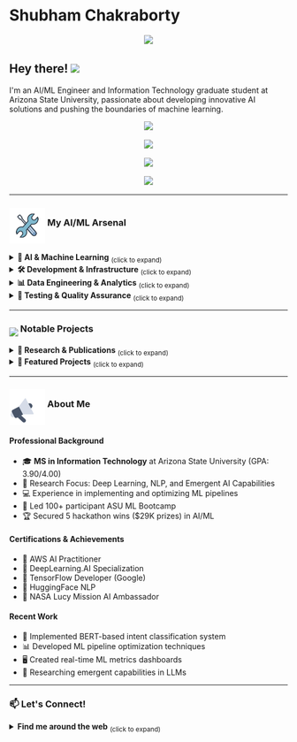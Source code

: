 # Shubham Chakraborty


<div align="center">
  <img src="https://github.com/user-attachments/assets/42ea2609-ac5f-4443-be30-afaedefe6f0a" width="600"/>
</div>


## Hey there! <img src="https://media.giphy.com/media/hvRJCLFzcasrR4ia7z/giphy.gif" width="30px">

I'm an AI/ML Engineer and Information Technology graduate student at Arizona State University, passionate about developing innovative AI solutions and pushing the boundaries of machine learning.

<!-- Stats Dashboard -->
<p align="center">
  <a href="https://git.io/streak-stats">
    <img src="https://streak-stats.demolab.com?user=enigma-kun&theme=nord&border_radius=4.5&date_format=j%20M%5B%20Y%5D&mode=weekly&card_width=450&card_height=200"/>
  </a>
</p>

<!-- Activity Graph -->
<p align="center">
  <a href="https://git.io/streak-stats">
    <img height=250 src="https://github-readme-activity-graph.vercel.app/graph?username=enigma-kun&border_radius=0&custom_title=activity%20graph&hide_title=true&bg_color=2E3440&color=81A1C1&line=88C0D0&point=5E81AC&area_color=D8DEE9&title_color=81A1C1&area=true"/>
  </a> 
</p>

<!-- GitHub Trophies -->
<p align="center">
  <a href="https://github.com/enigma-kun/github-profile-trophy">
    <img src="https://github-profile-trophy.vercel.app/?username=enigma-kun&theme=nord&&column=9&row=1" />
  </a>
</p>

<!-- Visitors badge -->
<p align="center">
  <a href="https://visitorbadge.io/status?path=https%3A%2F%2Fgithub.com%2Fenigma-kun">
    <img src="https://api.visitorbadge.io/api/visitors?path=https%3A%2F%2Fgithub.com%2Fenigma-kun&label=visitors&labelColor=%232d3440&countColor=%2380a0c0&style=flat-square" />
  </a>
</p>

---

<h3>
  <img src="https://raw.githubusercontent.com/MarieLynneBlock/MarieLynneBlock/master/gifs/toolkit.gif" width="65" align="middle"> My AI/ML Arsenal
</h3>

<details>
  <summary><strong>🤖 AI & Machine Learning</strong> <sub>(click to expand)</sub></summary>
  <br>
  
![PyTorch](https://img.shields.io/badge/-PyTorch-3B4252?style=flat&logo=pytorch&logoColor=BF616A)
![TensorFlow](https://img.shields.io/badge/-TensorFlow-3B4252?style=flat&logo=tensorflow&logoColor=D08770)
![MLflow](https://img.shields.io/badge/-MLflow-3B4252?style=flat&logo=mlflow&logoColor=BF616A)
![Scikit-Learn](https://img.shields.io/badge/-Scikit--Learn-3B4252?style=flat&logo=scikit-learn&logoColor=88C0D0)
![HuggingFace](https://img.shields.io/badge/-HuggingFace-3B4252?style=flat&logo=huggingface&logoColor=FFD21E)
![BERT](https://img.shields.io/badge/-BERT-3B4252?style=flat&logo=bert&logoColor=00A6D6)
![OpenCV](https://img.shields.io/badge/-OpenCV-3B4252?style=flat&logo=opencv&logoColor=D08770)
![NLTK](https://img.shields.io/badge/-NLTK-3B4252?style=flat&logo=nltk&logoColor=88C0D0)
![Pandas](https://img.shields.io/badge/-Pandas-3B4252?style=flat&logo=pandas&logoColor=B48EAD)
![NumPy](https://img.shields.io/badge/-NumPy-3B4252?style=flat&logo=numpy&logoColor=8FBCBB)
![Matplotlib](https://img.shields.io/badge/-Matplotlib-3B4252?style=flat&logo=matplotlib&logoColor=88C0D0)
![Seaborn](https://img.shields.io/badge/-Seaborn-3B4252?style=flat&logo=seaborn&logoColor=81A1C1)

###### Deep Learning Frameworks
> ![Keras](https://img.shields.io/badge/-Keras-3B4252?style=flat&logo=keras&logoColor=A3BE8C)
> ![FastAI](https://img.shields.io/badge/-FastAI-3B4252?style=flat&logo=fastai&logoColor=88C0D0)
> ![JAX](https://img.shields.io/badge/-JAX-3B4252?style=flat&logo=jax&logoColor=81A1C1)

<br>
</details>

<details>
  <summary><strong>🛠️ Development & Infrastructure</strong> <sub>(click to expand)</sub></summary>
  <br>
  
![Python](https://img.shields.io/badge/-Python-3B4252?style=flat&logo=python&logoColor=EBCB8B)
![FastAPI](https://img.shields.io/badge/-FastAPI-3B4252?style=flat&logo=fastapi&logoColor=BF616A)
![React](https://img.shields.io/badge/-React-3B4252?style=flat&logo=react&logoColor=BF616A)
![Node.js](https://img.shields.io/badge/-Node.js-3B4252?style=flat&logo=node.js&logoColor=A3BE8C)
![D3.js](https://img.shields.io/badge/-D3.js-3B4252?style=flat&logo=d3.js&logoColor=A3BE8C)

###### Cloud & DevOps
> ![AWS](https://img.shields.io/badge/-AWS-3B4252?style=flat&logo=amazon-aws&logoColor=D08770)
> ![Docker](https://img.shields.io/badge/-Docker-3B4252?style=flat&logo=docker&logoColor=B48EAD)
> ![Jenkins](https://img.shields.io/badge/-Jenkins-3B4252?style=flat&logo=jenkins&logoColor=BF616A)
> ![GitHub Actions](https://img.shields.io/badge/-GitHub%20Actions-3B4252?style=flat&logo=github-actions&logoColor=88C0D0)

###### Databases
> ![MongoDB](https://img.shields.io/badge/-MongoDB-3B4252?style=flat&logo=mongodb&logoColor=D08770)
> ![PostgreSQL](https://img.shields.io/badge/-PostgreSQL-3B4252?style=flat&logo=postgresql&logoColor=81A1C1)
> ![SQLite](https://img.shields.io/badge/-SQLite-3B4252?style=flat&logo=sqlite&logoColor=B48EAD)

<br>
</details>

<details>
  <summary><strong>📊 Data Engineering & Analytics</strong> <sub>(click to expand)</sub></summary>
  <br>

![Apache Spark](https://img.shields.io/badge/-Apache%20Spark-3B4252?style=flat&logo=apache-spark&logoColor=88C0D0)
![Apache Kafka](https://img.shields.io/badge/-Apache%20Kafka-3B4252?style=flat&logo=apache-kafka&logoColor=B48EAD)
![Tableau](https://img.shields.io/badge/-Tableau-3B4252?style=flat&logo=tableau&logoColor=88C0D0)
![Grafana](https://img.shields.io/badge/-Grafana-3B4252?style=flat&logo=grafana&logoColor=B48EAD)
![Prometheus](https://img.shields.io/badge/-Prometheus-3B4252?style=flat&logo=prometheus&logoColor=D08770)

<br>
</details>

<details>
  <summary><strong>🧪 Testing & Quality Assurance</strong> <sub>(click to expand)</sub></summary>
  <br>
    
![Pytest](https://img.shields.io/badge/-Pytest-3B4252?style=flat&logo=pytest&logoColor=88C0D0)
![Selenium](https://img.shields.io/badge/-Selenium-3B4252?style=flat&logo=selenium&logoColor=81A1C1)
![Postman](https://img.shields.io/badge/-Postman-3B4252?style=flat&logo=postman&logoColor=D08770)

<br>
</details>

---

<h3>
  <img src="https://raw.githubusercontent.com/MarieLynneBlock/MarieLynneBlock/master/gifs/postits.gif" width="65" align="middle"> Notable Projects
</h3>

<details>
  <summary><strong>🔬 Research & Publications</strong> <sub>(click to expand)</sub></summary>
  <br>
  
###### Current Research
> [![](https://img.shields.io/badge/-📊%20LLM%20Capability%20Analysis%20Research-3B4252?style=flat)](https://github.com/enigma-kun/llm-capability-analysis)
> [![](https://img.shields.io/badge/-🧠%20Predicting%20Emergent%20Capabilities%20in%20LLMs%20(ICML%202025)-3B4252?style=flat)](https://github.com/enigma-kun/emergent-capabilities)

###### Publications
> [![](https://img.shields.io/badge/-📝%20Transformer--Based%20Architecture%20for%20Enhanced%20Response%20Coherence-3B4252?style=flat)](https://your-paper-link)
> [![](https://img.shields.io/badge/-🌿%20Carbon%20Automated%20AI%20Emission%20Monitoring%20System-3B4252?style=flat)](https://your-paper-link)

<br>
</details>

<details>
  <summary><strong>🚀 Featured Projects</strong> <sub>(click to expand)</sub></summary>
  <br>

###### Machine Learning & AI
> [![](https://img.shields.io/badge/-🤖%20BERT--based%20Intent%20Classification%20System-3B4252?style=flat)](https://github.com/enigma-kun/intent-classification)
> [![](https://img.shields.io/badge/-🎯%20Advanced%20Multimodal%20System-3B4252?style=flat)](https://github.com/enigma-kun/multimodal-system)
> [![](https://img.shields.io/badge/-🏥%20Medical%20Image%20Analysis-3B4252?style=flat)](https://github.com/enigma-kun/medical-image-analysis)

###### Full Stack Development
> [![](https://img.shields.io/badge/-📊%20ML%20Pipeline%20Performance%20Optimization-3B4252?style=flat)](https://github.com/enigma-kun/ml-pipeline-optimization)
> [![](https://img.shields.io/badge/-📈%20Real--time%20ML%20Metrics%20Dashboard-3B4252?style=flat)](https://github.com/enigma-kun/ml-metrics-dashboard)

<br>
</details>

---

<h3>
  <img src="https://raw.githubusercontent.com/MarieLynneBlock/MarieLynneBlock/master/gifs/about-me.gif" width="65" align="middle"> About Me
</h3>

#### Professional Background
- 🎓 **MS in Information Technology** at Arizona State University (GPA: 3.90/4.00)
- 🔬 Research Focus: Deep Learning, NLP, and Emergent AI Capabilities
- 💻 Experience in implementing and optimizing ML pipelines
- 🌟 Led 100+ participant ASU ML Bootcamp
- 🏆 Secured 5 hackathon wins ($29K prizes) in AI/ML

#### Certifications & Achievements
- 📜 AWS AI Practitioner
- 📜 DeepLearning.AI Specialization
- 📜 TensorFlow Developer (Google)
- 📜 HuggingFace NLP
- 🚀 NASA Lucy Mission AI Ambassador

#### Recent Work
- 🔧 Implemented BERT-based intent classification system
- 📊 Developed ML pipeline optimization techniques
- 🖥️ Created real-time ML metrics dashboards
- 🤖 Researching emergent capabilities in LLMs

---

### 📫 Let's Connect!

<details>
  <summary><strong>Find me around the web</strong> <sub>(click to expand)</sub></summary>
  <br>

###### Professional
> [![LinkedIn](https://img.shields.io/badge/-LinkedIn-3B4252?style=flat&logo=linkedin&logoColor=5E81AC)](https://linkedin.com/in/shubham-chakraborty)
> [![Portfolio](https://img.shields.io/badge/-Portfolio-3B4252?style=flat&logo=google-chrome&logoColor=88C0D0)](https://shubham-chakraborty)
> [![GitHub](https://img.shields.io/badge/-GitHub-3B4252?style=flat&logo=github&logoColor=8FBCBB)](https://github.com/enigma-kun)

###### Technical Content
> [![Medium](https://img.shields.io/badge/-Medium-3B4252?style=flat&logo=medium&logoColor=88C0D0)](https://medium.com/@your-username)
> [![HuggingFace](https://img.shields.io/badge/-HuggingFace-3B4252?style=flat&logo=huggingface&logoColor=
